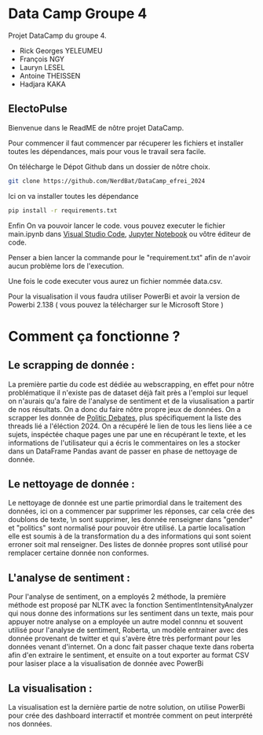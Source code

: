 # Data Camp Groupe 4


Projet DataCamp du groupe 4.
- Rick Georges YELEUMEU
- François NGY
- Lauryn LESEL
- Antoine THEISSEN
- Hadjara KAKA

## ElectoPulse

Bienvenue dans le ReadME de nôtre projet DataCamp.

Pour commencer il faut commencer par récuperer les fichiers et installer toutes les dépendances, mais pour vous le travail sera facile.

On télécharge le Dépot Github dans un dossier de nôtre choix.
```bash
git clone https://github.com/NerdBat/DataCamp_efrei_2024
```
Ici on va installer toutes les dépendance
```bash
pip install -r requirements.txt
```
Enfin On va pouvoir lancer le code. vous pouvez executer le fichier main.ipynb dans [Visual Studio Code]('https://code.visualstudio.com/'), [Jupyter Notebook]('https://jupyter.org/') ou vôtre éditeur de code.

Penser a bien lancer la commande pour le "requirement.txt" afin de n'avoir aucun problème lors de l'execution.

Une fois le code executer vous aurez un fichier nommée data.csv.

Pour la visualisation il vous faudra utiliser PowerBi et avoir la version de Powerbi 2.138 ( vous pouvez la télécharger sur le Microsoft Store )


# Comment ça fonctionne ?

## Le scrapping de donnée : 

La première partie du code est dédiée au webscrapping, en effet pour nôtre problématique il n'existe pas de dataset déjà fait près a l'emploi sur lequel on n'aurais qu'a faire de l'analyse de sentiment et de la viusalisation a partir de nos résultats. On a donc du faire nôtre propre jeux de données. On a scrapper les donnée de [Politic Debates]('https://debatepolitics.com/'), plus spécifiquement la liste des threads lié a l'éléction 2024. On a récupéré le lien de tous les liens liée a ce sujets, inspéctée chaque pages une par une en récupérant le texte, et les informations de l'utilisateur qui a écris le commentaires on les a stocker dans un DataFrame Pandas avant de passer en phase de nettoyage de donnée. 

## Le nettoyage de donnée : 

Le nettoyage de donnée est une partie primordial dans le traitement des données, ici on a commencer par supprimer les réponses, car cela crée des doublons de texte, \n sont supprimer, les donnée renseigner dans "gender" et "politics" sont normalisé pour pouvoir être utilisé.
La partie localisation elle est soumis à de la transformation du a des informations qui sont soient erroner soit mal renseigner. Des listes de donnée propres sont utilisé pour remplacer certaine donnée non conformes.

## L'analyse de sentiment :

Pour l'analyse de sentiment, on a employés 2 méthode, la première méthode est proposé par NLTK avec la fonction SentimentIntensityAnalyzer qui nous donne des informations sur les sentiment dans un texte, mais pour appuyer notre analyse on a employée un autre model connnu et souvent utilisé pour l'analyse de sentiment, Roberta, un modèle entrainer avec des donnée provenant de twitter et qui s'avère être très performant pour les données venant d'internet. On a donc fait passer chaque texte dans roberta afin d'en extraire le sentiment, et ensuite on a tout exporter au format CSV pour lasiser place a la visualisation de donnée avec PowerBi 

## La visualisation :

La visualisation est la dernière partie de notre solution, on utilise PowerBi pour crée des dashboard interractif et montrée comment on peut interprété nos données.

